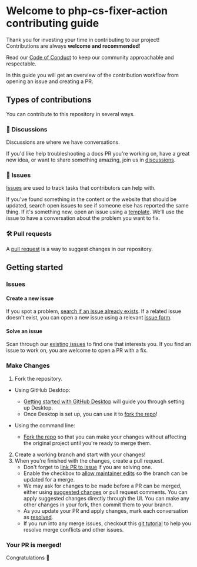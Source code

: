# Welcome to php-cs-fixer-action contributing guide

Thank you for investing your time in contributing to our project! Contributions are always **welcome and recommended**!

Read our [Code of Conduct](https://github.com/ale94lko/php-cs-fixer-action/blob/main/.github/CODE_OF_CONDUCT.md) to keep our community approachable and respectable.

In this guide you will get an overview of the contribution workflow from opening an issue and creating a PR.

## Types of contributions
You can contribute to this repository in several ways.

### :mega: Discussions
Discussions are where we have conversations.

If you'd like help troubleshooting a docs PR you're working on, have a great new idea, or want to share something amazing, join us in [discussions](https://github.com/ale94lko/php-cs-fixer-action/discussions).

### :lady_beetle: Issues
[Issues](https://docs.github.com/en/github/managing-your-work-on-github/about-issues) are used to track tasks that contributors can help with.

If you've found something in the content or the website that should be updated, search open issues to see if someone else has reported the same thing. If it's something new, open an issue using a [template](https://github.com/ale94lko/php-cs-fixer-action/issues/new/choose). We'll use the issue to have a conversation about the problem you want to fix.

### :hammer_and_wrench: Pull requests
A [pull request](https://docs.github.com/en/github/collaborating-with-issues-and-pull-requests/about-pull-requests) is a way to suggest changes in our repository.

## Getting started

### Issues

#### Create a new issue

If you spot a problem, [search if an issue already exists](https://docs.github.com/en/github/searching-for-information-on-github/searching-on-github/searching-issues-and-pull-requests#search-by-the-title-body-or-comments). If a related issue doesn't exist, you can open a new issue using a relevant [issue form](https://github.com/ale94lko/php-cs-fixer-action/issues/new/choose).

#### Solve an issue

Scan through our [existing issues](https://github.com/ale94lko/php-cs-fixer-action/issues) to find one that interests you. If you find an issue to work on, you are welcome to open a PR with a fix.

### Make Changes

1. Fork the repository.
- Using GitHub Desktop:
   - [Getting started with GitHub Desktop](https://docs.github.com/en/desktop/installing-and-configuring-github-desktop/getting-started-with-github-desktop) will guide you through setting up Desktop.
   - Once Desktop is set up, you can use it to [fork the repo](https://docs.github.com/en/desktop/contributing-and-collaborating-using-github-desktop/cloning-and-forking-repositories-from-github-desktop)!

- Using the command line:
   - [Fork the repo](https://docs.github.com/en/github/getting-started-with-github/fork-a-repo#fork-an-example-repository) so that you can make your changes without affecting the original project until you're ready to merge them.

2. Create a working branch and start with your changes!
3. When you're finished with the changes, create a pull request.
   - Don't forget to [link PR to issue](https://docs.github.com/en/issues/tracking-your-work-with-issues/linking-a-pull-request-to-an-issue) if you are solving one.
   - Enable the checkbox to [allow maintainer edits](https://docs.github.com/en/github/collaborating-with-issues-and-pull-requests/allowing-changes-to-a-pull-request-branch-created-from-a-fork) so the branch can be updated for a merge.
   - We may ask for changes to be made before a PR can be merged, either using [suggested changes](https://docs.github.com/en/github/collaborating-with-issues-and-pull-requests/incorporating-feedback-in-your-pull-request) or pull request comments. You can apply suggested changes directly through the UI. You can make any other changes in your fork, then commit them to your branch.
   - As you update your PR and apply changes, mark each conversation as [resolved](https://docs.github.com/en/github/collaborating-with-issues-and-pull-requests/commenting-on-a-pull-request#resolving-conversations).
   - If you run into any merge issues, checkout this [git tutorial](https://github.com/skills/resolve-merge-conflicts) to help you resolve merge conflicts and other issues.

### Your PR is merged!

Congratulations :tada:
